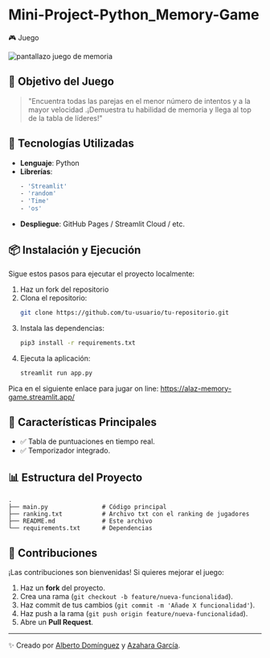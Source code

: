 # Mini-Project-Python_Memory-Game

🎮 Juego  

![pantallazo juego de memoria](https://github.com/user-attachments/assets/196d8ec3-c619-4bfe-9287-d193d34bf578)


## 🚀 Objetivo del Juego
> "Encuentra todas las parejas en el menor número de intentos y a la mayor velocidad .¡Demuestra tu habilidad de memoria y llega al top de la tabla de líderes!"

## 🔧 Tecnologías Utilizadas

- **Lenguaje**: Python
- **Librerías**:
  ```bash
  - 'Streamlit' 
  - 'random'
  - 'Time' 
  - 'os'
   ```
- **Despliegue**: GitHub Pages / Streamlit Cloud / etc.

## 📦 Instalación y Ejecución
Sigue estos pasos para ejecutar el proyecto localmente:

1. Haz un fork del repositorio
2. Clona el repositorio:
   ```bash
   git clone https://github.com/tu-usuario/tu-repositorio.git
   ```
3. Instala las dependencias:
   ```bash
   pip3 install -r requirements.txt
   ```
4. Ejecuta la aplicación:
   ```bash
   streamlit run app.py
   ```

Pica en el siguiente enlace para jugar on line: https://alaz-memory-game.streamlit.app/

## 🎯 Características Principales
- ✅ Tabla de puntuaciones en tiempo real.
- ✅ Temporizador integrado.

## 📊 Estructura del Proyecto
```
.
├── main.py               # Código principal
├── ranking.txt           # Archivo txt con el ranking de jugadores
├── README.md             # Este archivo
└── requirements.txt      # Dependencias
```

## 🤝 Contribuciones
¡Las contribuciones son bienvenidas! Si quieres mejorar el juego:
1. Haz un **fork** del proyecto.
2. Crea una rama (`git checkout -b feature/nueva-funcionalidad`).
3. Haz commit de tus cambios (`git commit -m 'Añade X funcionalidad'`).
4. Haz push a la rama (`git push origin feature/nueva-funcionalidad`).
5. Abre un **Pull Request**.


---

✨ Creado por [Alberto Domínguez](https://github.com/CobaltHeron) y [Azahara García](https://github.com/Azaharag1984).
```
